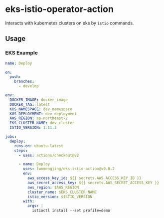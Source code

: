 eks-istio-operator-action
=============
Interacts with kubernetes clusters on eks by `istio` commands.

## Usage

### EKS Example
```yml
name: Deploy

on:
  push:
    branches:
      - develop

env:
  DOCKER_IMAGE: docker_image
  DOCKER_TAG: latest
  K8S_NAMESPACE: dev_namespace
  K8S_DEPLOYMENT: dev_deployment
  AWS_REGION: ap-northeast-2
  EKS_CLUSTER_NAME: dev_cluster
  ISTIO_VERSION: 1.11.3

jobs:
  deploy:
    runs-on: ubuntu-latest
    steps:
      - uses: actions/checkout@v2

      - name: Deploy
        uses: lwnmengjing/eks-istio-action@v0.0.2
        env:
          aws_access_key_id: ${{ secrets.AWS_ACCESS_KEY_ID }}
          aws_secret_access_key: ${{ secrets.AWS_SECRET_ACCESS_KEY }}
          aws_region: $AWS_REGION
          cluster_name: $EKS_CLUSTER_NAME
          istio_version: $ISTIO_VERSION
        with:
          args: |
            istioctl install --set profile=demo

